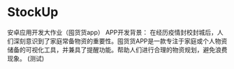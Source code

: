 # StockUp
安卓应用开发大作业（囤货货app）
APP开发背景：
在经历疫情封校封城后，人们深刻意识到了家庭常备物资的重要性。囤货货APP是一款专注于家庭或个人物资储备的可视化工具，并兼具了提醒功能。帮助人们进行合理的物资规划，避免浪费现象。
(测试)